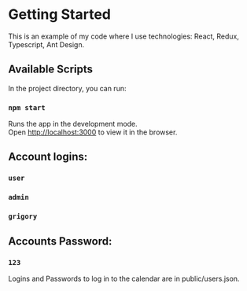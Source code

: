 # Getting Started

This is an example of my code where I use technologies: React, Redux, Typescript, Ant Design.

## Available Scripts

In the project directory, you can run:

### `npm start`

Runs the app in the development mode.\
Open [http://localhost:3000](http://localhost:3000) to view it in the browser.


## Account logins:
### `user`
### `admin`
### `grigory`

## Accounts Password:
### `123`

Logins and Passwords to log in to the calendar are in public/users.json.
